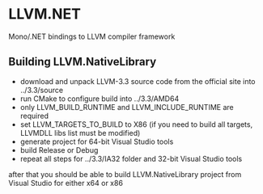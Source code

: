 LLVM.NET
========

Mono/.NET bindings to LLVM compiler framework

## Building LLVM.NativeLibrary
- download and unpack LLVM-3.3 source code from the official site into ../3.3/source
- run CMake to configure build into ../3.3/AMD64
- only LLVM_BUILD_RUNTIME and LLVM_INCLUDE_RUNTIME are required
- set LLVM_TARGETS_TO_BUILD to X86 (if you need to build all targets, LLVMDLL libs list must be modified)
- generate project for 64-bit Visual Studio tools
- build Release or Debug
- repeat all steps for ../3.3/IA32 folder and 32-bit Visual Studio tools

after that you should be able to build LLVM.NativeLibrary project from Visual Studio for either x64 or x86



